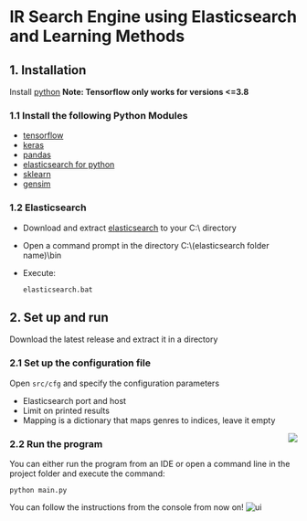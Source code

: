 # IR Search Engine using Elasticsearch and Learning Methods
## 1. Installation
Install [python](www.python.org) **Note: Tensorflow only works for versions <=3.8**
### 1.1 Install the following Python Modules
- [tensorflow](https://www.tensorflow.org/install/)
- [keras](https://pypi.org/project/Keras/)
- [pandas](https://pandas.pydata.org/pandas-docs/stable/getting_started/install.html)
- [elasticsearch for python](https://pypi.org/project/elasticsearch/)
- [sklearn](https://scikit-learn.org/stable/install.html)
- [gensim](https://pypi.org/project/gensim/)

### 1.2 Elasticsearch
- Download and extract [elasticsearch](https://www.elastic.co/downloads/elasticsearch) to your C:\ directory
- Open a command prompt in the directory C:\\(elasticsearch folder name)\bin
- Execute:

      elasticsearch.bat

## 2. Set up and run
Download the latest release and extract it in a directory
### 2.1 Set up the configuration file
Open `src/cfg` and specify the configuration parameters
- Elasticsearch port and host
- Limit on printed results
- Mapping is a dictionary that maps genres to indices, leave it empty
<img align="right" src="https://i.imgur.com/WeQtUqi.png">

### 2.2 Run the program
You can either run the program from an IDE or open a command line in the project folder and execute the command:

    python main.py

You can follow the instructions from the console from now on!
![ui](https://i.imgur.com/BOhpBXT.png)
